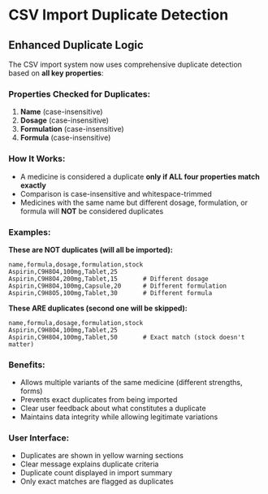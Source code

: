 # CSV Import Duplicate Detection

## Enhanced Duplicate Logic

The CSV import system now uses comprehensive duplicate detection based on **all key properties**:

### Properties Checked for Duplicates:
1. **Name** (case-insensitive)
2. **Dosage** (case-insensitive) 
3. **Formulation** (case-insensitive)
4. **Formula** (case-insensitive)

### How It Works:
- A medicine is considered a duplicate **only if ALL four properties match exactly**
- Comparison is case-insensitive and whitespace-trimmed
- Medicines with the same name but different dosage, formulation, or formula will **NOT** be considered duplicates

### Examples:

**These are NOT duplicates (will all be imported):**
```csv
name,formula,dosage,formulation,stock
Aspirin,C9H8O4,100mg,Tablet,25
Aspirin,C9H8O4,200mg,Tablet,15       # Different dosage
Aspirin,C9H8O4,100mg,Capsule,20      # Different formulation
Aspirin,C9H8O5,100mg,Tablet,30       # Different formula
```

**These ARE duplicates (second one will be skipped):**
```csv
name,formula,dosage,formulation,stock
Aspirin,C9H8O4,100mg,Tablet,25
Aspirin,C9H8O4,100mg,Tablet,50       # Exact match (stock doesn't matter)
```

### Benefits:
- Allows multiple variants of the same medicine (different strengths, forms)
- Prevents exact duplicates from being imported
- Clear user feedback about what constitutes a duplicate
- Maintains data integrity while allowing legitimate variations

### User Interface:
- Duplicates are shown in yellow warning sections
- Clear message explains duplicate criteria
- Duplicate count displayed in import summary
- Only exact matches are flagged as duplicates
